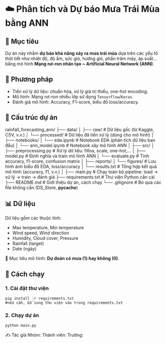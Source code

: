 # ☁️ Phân tích và Dự báo Mưa Trái Mùa bằng ANN


## 🎯 Mục tiêu
Dự án này nhằm **dự báo khả năng xảy ra mưa trái mùa** dựa trên các yếu tố thời tiết như nhiệt độ, độ ẩm, sức gió, hướng gió, phần trăm mây, áp suất... bằng mô hình **Mạng nơ-ron nhân tạo ~ Artificial Neural Network (ANN)**.


## 🧠 Phương pháp
- Tiền xử lý dữ liệu: chuẩn hóa, xử lý giá trị thiếu, one-hot encoding.
- Mô hình: Mạng nơ-ron nhiều lớp sử dụng `TensorFlow`/`Keras`.
- Đánh giá mô hình: Accuracy, F1-score, biểu đồ loss/accuracy.


## 📁 Cấu trúc dự án

rainfall_forecasting_ann/
├── data/
│   ├── raw/                         # Dữ liệu gốc (từ Kaggle, CSV, v.v.)
│   └── processed/                   # Dữ liệu đã tiền xử lý (dùng cho mô hình)
│
├── notebooks/
│   └── eda.ipynb                    # Notebook EDA (phân tích dữ liệu ban đầu)
│   └── ann_model.ipynb             # Notebook xây mô hình ANN
│
├── src/
│   ├── preprocessing.py            # Xử lý dữ liệu: fillna, scale, one-hot,...
│   ├── model.py                    # Định nghĩa và train mô hình ANN
│   └── evaluate.py                 # Tính accuracy, f1-score, confusion matrix
│
├── reports/
│   └── figures/                    # Lưu hình ảnh biểu đồ EDA, loss/accuracy
│   └── results.txt                 # Tổng hợp kết quả mô hình (accuracy, f1, v.v.)
│
├── main.py                         # Chạy toàn bộ pipeline: load -> xử lý -> train -> đánh giá
├── requirements.txt                # Thư viện Python cần cài
├── README.md                       # Giới thiệu dự án, cách chạy
└── .gitignore                      # Bỏ qua các file không cần (DS_Store, __pycache__)



## 📊 Dữ liệu
Dữ liệu gồm các thuộc tính:
- Max temperature, Min temperature
- Wind speed, Wind direction
- Humidity, Cloud cover, Pressure
- Rainfall (target)
- Date (ngày)

📌 Mục tiêu mô hình: **Dự đoán có mưa (1) hay không (0)**.

## 🧪 Cách chạy
### 1. Cài đặt thư viện
    pip install -r requirements.txt
    #nếu cần, bổ sung thư viện vào trong requirements.txt

### 2. Chạy dự án
    python main.py

✍️ Tác giả
Nhóm:
Thành viên:
Trường: 